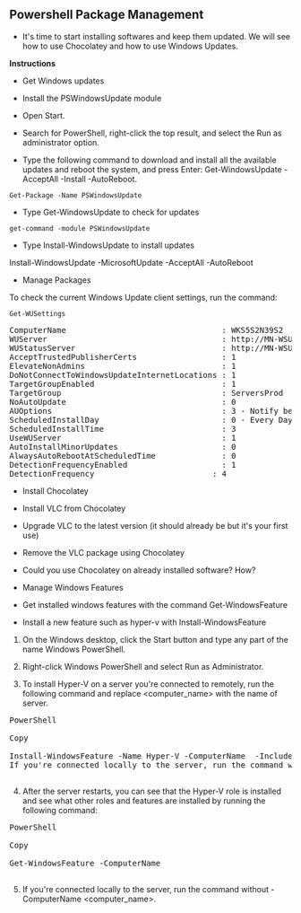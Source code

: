 ## Powershell Package Management

* It's time to start installing softwares and keep them updated. We will see how to use Chocolatey and how to use Windows Updates.

**Instructions**

* Get Windows updates

* Install the PSWindowsUpdate module

- Open Start.

- Search for PowerShell, right-click the top result, and select the Run as administrator option.

- Type the following command to download and install all the available updates and reboot the system, and press Enter: Get-WindowsUpdate -AcceptAll -Install -AutoReboot.

`Get-Package -Name PSWindowsUpdate`


* Type Get-WindowsUpdate to check for updates

`get-command -module PSWindowsUpdate`



* Type Install-WindowsUpdate to install updates

Install-WindowsUpdate -MicrosoftUpdate -AcceptAll -AutoReboot




* Manage Packages

To check the current Windows Update client settings, run the command:

`Get-WUSettings`

<pre class="terminal">
ComputerName                                 : WKS5S2N39S2
WUServer                                     : http://MN-WSUS:8530
WUStatusServer                               : http://MN-WSUS:8530
AcceptTrustedPublisherCerts                  : 1
ElevateNonAdmins                             : 1
DoNotConnectToWindowsUpdateInternetLocations : 1
TargetGroupEnabled                           : 1
TargetGroup                                  : ServersProd
NoAutoUpdate                                 : 0
AUOptions                                    : 3 - Notify before installation
ScheduledInstallDay                          : 0 - Every Day
ScheduledInstallTime                         : 3
UseWUServer                                  : 1
AutoInstallMinorUpdates                      : 0
AlwaysAutoRebootAtScheduledTime              : 0
DetectionFrequencyEnabled                    : 1
DetectionFrequency                         : 4
</pre>

* Install Chocolatey

* Install VLC from Chocolatey

* Upgrade VLC to the latest version (it should already be but it's your first use)

* Remove the VLC package using Chocolatey

* Could you use Chocolatey on already installed software? How?

* Manage Windows Features

* Get installed windows features with the command Get-WindowsFeature

* Install a new feature such as hyper-v with Install-WindowsFeature

1. On the Windows desktop, click the Start button and type any part of the name Windows PowerShell.

2. Right-click Windows PowerShell and select Run as Administrator.

3. To install Hyper-V on a server you're connected to remotely, run the following command and replace <computer_name> with the name of server.

<pre class="terminal">
PowerShell

Copy

Install-WindowsFeature -Name Hyper-V -ComputerName <computer_name> -IncludeManagementTools -Restart
If you're connected locally to the server, run the command without -ComputerName <computer_name>.

</pre>

4. After the server restarts, you can see that the Hyper-V role is installed and see what other roles and features are installed by running the following command:

<pre class="terminal">
PowerShell

Copy

Get-WindowsFeature -ComputerName <computer_name>

</pre>

5. If you're connected locally to the server, run the command without -ComputerName <computer_name>.



